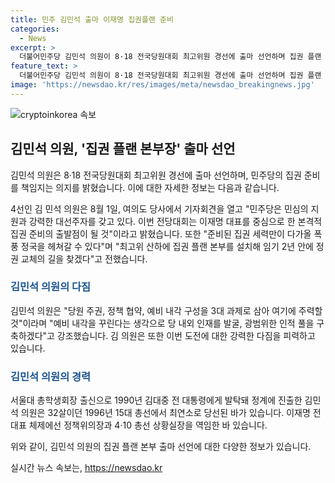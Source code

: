 ```yaml
---
title: 민주 김민석 출마 이재명 집권플랜 준비
categories:
  - News
excerpt: >
  더불어민주당 김민석 의원이 8·18 전국당원대회 최고위원 경선에 출마 선언하며 집권 플랜 본부장을 지원한다고 밝혔습니다. 김 의원은 이를 통해 이재명 대표를 중심으로 한 집권 준비의 출발점이 될 것이라고 강조했습니다. 그는 3대 과제로 당원 주권, 정책 협약, 예비 내각 구성을 삼겠다고 밝히며, 집권 플랜 본부 설치 등 구체적인 전략을 언급했습니다. 4선 김 의원은 민주당 내외에서 다양한 인재를 발굴하여 집권 세력을 준비할 것을 강조했습니다.
feature_text: >
  더불어민주당 김민석 의원이 8·18 전국당원대회 최고위원 경선에 출마 선언하며 집권 플랜 본부장을 지원한다고 밝혔습니다. 김 의원은 이를 통해 이재명 대표를 중심으로 한 집권 준비의 출발점이 될 것이라고 강조했습니다. 그는 3대 과제로 당원 주권, 정책 협약, 예비 내각 구성을 삼겠다고 밝히며, 집권 플랜 본부 설치 등 구체적인 전략을 언급했습니다. 4선 김 의원은 민주당 내외에서 다양한 인재를 발굴하여 집권 세력을 준비할 것을 강조했습니다.
image: 'https://newsdao.kr/res/images/meta/newsdao_breakingnews.jpg'
---
```


<p><img src="https://newsdao.kr/res/images/meta/newsdao_breakingnews.jpg" alt="cryptoinkorea 속보" /></p>

<h2 data-ke-size="size26">김민석 의원, '집권 플랜 본부장' 출마 선언</h2>

<p>김민석 의원은 8·18 전국당원대회 최고위원 경선에 출마 선언하며, 민주당의 집권 준비를 책임지는 의지를 밝혔습니다. 이에 대한 자세한 정보는 다음과 같습니다.</p>

<p data-ke-size="size16">4선인 김 민석 의원은 8월 1일, 여의도 당사에서 기자회견을 열고 "민주당은 민심의 지원과 강력한 대선주자를 갖고 있다. 이번 전당대회는 이재명 대표를 중심으로 한 본격적 집권 준비의 출발점이 될 것"이라고 밝혔습니다. 또한 "준비된 집권 세력만이 다가올 폭풍 정국을 헤쳐갈 수 있다"며 "최고위 산하에 집권 플랜 본부를 설치해 임기 2년 안에 정권 교체의 길을 찾겠다"고 전했습니다. </p>

<h3><span style="color: #1a5490;">김민석 의원의 다짐</span></h3>

<p data-ke-size="size16">김민석 의원은 "당원 주권, 정책 협약, 예비 내각 구성을 3대 과제로 삼아 여기에 주력할 것"이라며 "예비 내각을 꾸린다는 생각으로 당 내외 인재를 발굴, 광범위한 인적 풀을 구축하겠다"고 강조했습니다. 김 의원은 또한 이번 도전에 대한 강력한 다짐을 피력하고 있습니다. </p>

<h3><span style="color: #1a5490;">김민석 의원의 경력</span></h3>

<p data-ke-size="size16">서울대 총학생회장 출신으로 1990년 김대중 전 대통령에게 발탁돼 정계에 진출한 김민석 의원은 32살이던 1996년 15대 총선에서 최연소로 당선된 바가 있습니다. 이재명 전 대표 체제에선 정책위의장과 4·10 총선 상황실장을 역임한 바 있습니다. </p>

<p>위와 같이, 김민석 의원의 집권 플랜 본부 출마 선언에 대한 다양한 정보가 있습니다.</p>
실시간 뉴스 속보는, <a href="https://newsdao.kr" rel="dofollow">https://newsdao.kr</a>


